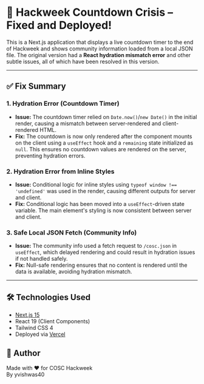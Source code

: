 # 🚀 Hackweek Countdown Crisis – Fixed and Deployed!

This is a Next.js application that displays a live countdown timer to the end of Hackweek and shows community information loaded from a local JSON file. The original version had a **React hydration mismatch error** and other subtle issues, all of which have been resolved in this version.

---

## ✅ Fix Summary

### 1. Hydration Error (Countdown Timer)
- **Issue:** The countdown timer relied on `Date.now()`/`new Date()` in the initial render, causing a mismatch between server-rendered and client-rendered HTML.
- **Fix:** The countdown is now only rendered after the component mounts on the client using a `useEffect` hook and a `remaining` state initialized as `null`. This ensures no countdown values are rendered on the server, preventing hydration errors.

### 2. Hydration Error from Inline Styles
- **Issue:** Conditional logic for inline styles using `typeof window !== 'undefined'` was used in the render, causing different outputs for server and client.
- **Fix:** Conditional logic has been moved into a `useEffect`-driven state variable. The main element's styling is now consistent between server and client.

### 3. Safe Local JSON Fetch (Community Info)
- **Issue:** The community info used a fetch request to `/cosc.json` in `useEffect`, which delayed rendering and could result in hydration issues if not handled safely.
- **Fix:** Null-safe rendering ensures that no content is rendered until the data is available, avoiding hydration mismatch.

---

## 🛠️ Technologies Used

- [Next.js 15](https://nextjs.org/)
- React 19 (Client Components)
- Tailwind CSS 4
- Deployed via [Vercel](https://vercel.com/)


## 🙌 Author

Made with ❤️ for COSC Hackweek  
By yvishwas40

